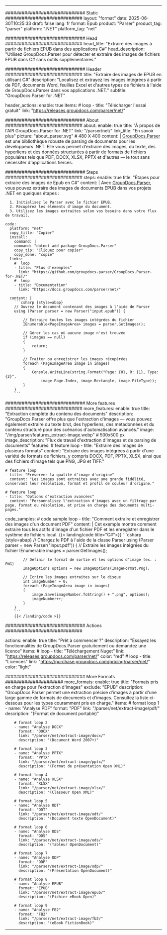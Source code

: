 


---
############################# Static ############################
layout: "format"
date:  2025-06-30T10:25:33
draft: false
lang: fr
format: Epub
product: "Parser"
product_tag: "parser"
platform: ".NET"
platform_tag: "net"

############################# Head ############################
head_title: "Extraire des images à partir de fichiers EPUB dans des applications C#"
head_description: "Utilisez GroupDocs.Parser pour détecter et extraire des images de fichiers EPUB dans C# sans outils supplémentaires."

############################# Header ############################
title: "Extraire des images de EPUB en utilisant C#" 
description: "Localisez et extrayez les images intégrées à partir de PDF, documents Word, feuilles Excel et d'autres types de fichiers à l'aide de GroupDocs.Parser dans vos applications .NET."
subtitle: "GroupDocs.Parser for .NET" 

header_actions:
  enable: true
  items:
    #  loop
    - title: "Télécharger l'essai gratuit"
      link: "https://releases.groupdocs.com/parser/net/"
      
############################# About ############################
about:
    enable: true
    title: "À propos de l'API GroupDocs.Parser for .NET"
    link: "/parser/net/"
    link_title: "En savoir plus"
    picture: "about_parser.svg" # 480 X 400
    content: |
       [GroupDocs.Parser](/parser/net/) est une bibliothèque robuste de parsing de documents pour les développeurs .NET. Elle vous permet d'extraire des images, du texte, des hyperliens et des données structurées à partir de formats de fichiers populaires tels que PDF, DOCX, XLSX, PPTX et d'autres — le tout sans nécessiter d'applications tierces.

############################# Steps ############################
steps:
    enable: true
    title: "Étapes pour extraire des images de Epub en C#"
    content: |
      Avec [GroupDocs.Parser](/parser/net/), vous pouvez extraire des images de documents EPUB dans vos projets .NET en quelques étapes :
      
      1. Initialisez le Parser avec le fichier EPUB.
      2. Récupérez les éléments d'image du document.
      3. Utilisez les images extraites selon vos besoins dans votre flux de travail.
   
    code:
      platform: "net"
      copy_title: "Copier"
      install:
        command: |
        command: "dotnet add package GroupDocs.Parser"
        copy_tip: "Cliquez pour copier"
        copy_done: "copié"
      links:
        #  loop
        - title: "Plus d'exemples"
          link: "https://github.com/groupdocs-parser/GroupDocs.Parser-for-.NET/"
        #  loop
        - title: "Documentation"
          link: "https://docs.groupdocs.com/parser/net/"
          
      content: |
        ```csharp {style=abap}
        // Ouvrez le document contenant des images à l'aide de Parser
        using (Parser parser = new Parser("input.epub")) {

            // Extraire toutes les images intégrées du fichier
            IEnumerable<PageImageArea> images = parser.GetImages();

            // Gérer les cas où aucune image n'est trouvée
            if (images == null)
            {
                return;
            }

            // Traiter ou enregistrer les images récupérées
            foreach (PageImageArea image in images)
            {
                Console.WriteLine(string.Format("Page: {0}, R: {1}, Type: {2}", 
                    image.Page.Index, image.Rectangle, image.FileType));
            }
        }
        ```  

############################# More features ############################
more_features:
  enable: true
  title: "Extraction complète du contenu des documents"
  description: "GroupDocs.Parser offre plus que l'extraction d'images — vous pouvez également extraire du texte brut, des hyperliens, des métadonnées et du contenu structuré pour des scénarios d'automatisation avancés."
  image: "/img/parser/features_extract-image.webp" # 500x500 px
  image_description: "Flux de travail d'extraction d'images et de parsing de documents"
  features:
    # feature loop
    - title: "Extraire des images de plusieurs formats"
      content: "Extraire des images intégrées à partir d'une variété de formats de fichiers, y compris DOCX, PDF, PPTX, XLSX, ainsi que des fichiers d'image tels que PNG, JPG et TIFF."

    # feature loop
    - title: "Préserver la qualité d'image d'origine"
      content: "Les images sont extraites avec une grande fidélité, conservant leur résolution, format et profil de couleur d'origine."

    # feature loop
    - title: "Options d'extraction avancées"
      content: "Personnalisez l'extraction d'images avec un filtrage par page, format ou résolution, et prise en charge des documents multi-pages."
      
  code_samples:
    # code sample loop
    - title: "Comment extraire et enregistrer des images d'un document PDF"
      content: |
        Cet exemple montre comment extraire tous les actifs d'image d'un fichier PDF et les enregistrer dans le système de fichiers local.
        {{< landing/code title="C#">}}
        ```csharp {style=abap}
        //  Chargez le PDF à l'aide de la classe Parser
        using (Parser parser = new Parser("input.pdf"))
        {
            // Extraire les images intégrées du fichier
            IEnumerable<PageImageArea> images = parser.GetImages();

            // Définir le format de sortie et les options d'image (ex. : PNG)
            ImageOptions options = new ImageOptions(ImageFormat.Png);

            // Écrire les images extraites sur le disque
            int imageNumber = 0;
            foreach (PageImageArea image in images)
            {
                image.Save(imageNumber.ToString() + ".png", options);
                imageNumber++;
            }
        }
        ```
        {{< /landing/code >}}


############################# Actions ############################

actions:
  enable: true
  title: "Prêt à commencer ?"
  description: "Essayez les fonctionnalités de GroupDocs.Parser gratuitement ou demandez une licence"
  items:
    #  loop
    - title: "Téléchargement Nuget"
      link: "https://releases.groupdocs.com/parser/net/"
      color: "red"
        #  loop
    - title: "Licences"
      link: "https://purchase.groupdocs.com/pricing/parser/net/"
      color: "light"


############################# More Formats #####################
more_formats:
    enable: true
    title: "Formats pris en charge pour l'extraction d'images"
    exclude: "EPUB"
    description: "GroupDocs.Parser permet une extraction précise d'images à partir d'une large gamme de formats de documents et d'images. Consultez la liste ci-dessous pour les types couramment pris en charge."
    items: 
        # format loop 1
        - name: "Analyse PDF"
          format: "PDF"
          link: "/parser/net/extract-image/pdf/"
          description: "(Format de document portable)"
          
        # format loop 2
        - name: "Analyse DOCX"
          format: "DOCX"
          link: "/parser/net/extract-image/docx/"
          description: "(Document Word 2007+)"
          
        # format loop 3
        - name: "Analyse PPTX"
          format: "PPTX"
          link: "/parser/net/extract-image/pptx/"
          description: "(Format de présentation Open XML)"
          
        # format loop 4
        - name: "Analyse XLSX"
          format: "XLSX"
          link: "/parser/net/extract-image/xlsx/"
          description: "(Classeur Open XML)"
          
        # format loop 5
        - name: "Analyse ODT"
          format: "ODT"
          link: "/parser/net/extract-image/odt/"
          description: "(Document texte OpenDocument)"
          
        # format loop 6
        - name: "Analyse ODS"
          format: "ODS"
          link: "/parser/net/extract-image/ods/"
          description: "(Tableur OpenDocument)"
          
        # format loop 7
        - name: "Analyse ODP"
          format: "ODP"
          link: "/parser/net/extract-image/odp/"
          description: "(Présentation OpenDocument)"
          
        # format loop 8
        - name: "Analyse EPUB"
          format: "EPUB"
          link: "/parser/net/extract-image/epub/"
          description: "(Fichier eBook Open)"
          
        # format loop 9
        - name: "Analyse FB2"
          format: "FB2"
          link: "/parser/net/extract-image/fb2/"
          description: "(eBook FictionBook)"
         
          

---